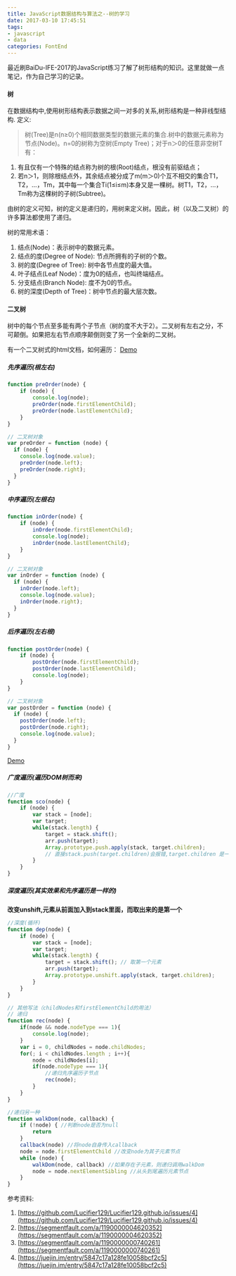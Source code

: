 ```yaml
---
title: JavaScript数据结构与算法之--树的学习
date: 2017-03-10 17:45:51
tags:
- javascript
- data
categories: FontEnd
---
```

最近刷BaiDu-IFE-2017的JavaScript练习了解了树形结构的知识。这里就做一点笔记，作为自己学习的记录。

#### 树
在数据结构中,使用树形结构表示数据之间一对多的关系,树形结构是一种非线型结构.
定义:
> 树(Tree)是n(n≥0)个相同数据类型的数据元素的集合.树中的数据元素称为节点(Node)。n=0的树称为空树(Empty Tree)；对于n＞0的任意非空树T有：
1. 有且仅有一个特殊的结点称为树的根(Root)结点，根没有前驱结点；
2. 若n＞1，则除根结点外，其余结点被分成了m(m＞0)个互不相交的集合T1，T2，…，Tm，其中每一个集合Ti(1≤i≤m)本身又是一棵树。树T1，T2，…，Tm称为这棵树的子树(Subtree)。
<!-- more -->
由树的定义可知，树的定义是递归的，用树来定义树。因此，树（以及二叉树）的许多算法都使用了递归。

树的常用术语：
1. 结点(Node)：表示树中的数据元素。
2. 结点的度(Degree of Node): 节点所拥有的子树的个数。
3. 树的度(Degree of Tree): 树中各节点度的最大值。
4. 叶子结点(Leaf Node)：度为0的结点，也叫终端结点。
5. 分支结点(Branch Node): 度不为0的节点。
6. 树的深度(Depth of Tree)：树中节点的最大层次数。


#### 二叉树
树中的每个节点至多能有两个子节点（树的度不大于2）。二叉树有左右之分，不可颠倒。如果把左右节点顺序颠倒则变了另一个全新的二叉树。

有一个二叉树式的html文档，如何遍历：
[Demo](https://gitcook.github.io/demo/ife-201703/binbin/js-task07.html)
##### 先序遍历(根左右)
``` javascript
function preOrder(node) {
    if (node) {
        console.log(node);
        preOrder(node.firstElementChild);
        preOrder(node.lastElementChild);
    }
}

// 二叉树对象
var preOrder = function (node) {
  if (node) {
    console.log(node.value);
    preOrder(node.left);
    preOrder(node.right);
  }
}
```
##### 中序遍历(左根右)
``` javascript
function inOrder(node) {
    if (node) {
        inOrder(node.firstElementChild);
        console.log(node);
        inOrder(node.lastElementChild);
    }
}

// 二叉树对象
var inOrder = function (node) {
  if (node) {
    inOrder(node.left);
    console.log(node.value);
    inOrder(node.right);
  }
}
```
##### 后序遍历(左右根)
``` javascript
function postOrder(node) {
    if (node) {
        postOrder(node.firstElementChild);
        postOrder(node.lastElementChild);
        console.log(node);
    }
}

// 二叉树对象
var postOrder = function (node) {
  if (node) {
    postOrder(node.left);
    postOrder(node.right);
    console.log(node.value);
  }
}
```

[Demo](https://gitcook.github.io/demo/ife-201703/binbin/js-task08.html)
##### 广度遍历(**遍历DOM树而来**)
``` javascript
//广度
function sco(node) {
    if (node) {
        var stack = [node];
        var target;
        while(stack.length) {
            target = stack.shift();
            arr.push(target);
            Array.prototype.push.apply(stack, target.children);
            // 直接stack.push(target.children)会报错,target.children 是一个数组
        }
    }
}
```

##### 深度遍历(其实效果和先序遍历是一样的)
**改变unshift,元素从前面加入到stack里面，而取出来的是第一个**
``` javascript
//深度(循环)
function dep(node) {
    if (node) {
        var stack = [node];
        var target;
        while(stack.length) {
            target = stack.shift(); // 取第一个元素
            arr.push(target);
            Array.prototype.unshift.apply(stack, target.children);
        }
    }
}

// 其他写法（childNodes和firstElementChild的用法）
// 递归
function rec(node) {
    if(node && node.nodeType === 1){
        console.log(node);
    }
    var i = 0, childNodes = node.childNodes;
    for(; i < childNodes.length ; i++){
        node = childNodes[i];
        if(node.nodeType === 1){
            //递归先序遍历子节点
            rec(node);
        }
    }
}

//递归另一种
function walkDom(node, callback) {
    if (!node) { //判断node是否为null
        return
    }
    callback(node) //将node自身传入callback
    node = node.firstElementChild //改变node为其子元素节点
    while (node) {
        walkDom(node, callback) //如果存在子元素，则递归调用walkDom
        node = node.nextElementSibling //从头到尾遍历元素节点
    }
}
```

参考资料:
1. [https://github.com/Lucifier129/Lucifier129.github.io/issues/4](https://github.com/Lucifier129/Lucifier129.github.io/issues/4)
2. [https://segmentfault.com/a/1190000004620352](https://segmentfault.com/a/1190000004620352)
3. [https://segmentfault.com/a/1190000000740261](https://segmentfault.com/a/1190000000740261)
4. [https://juejin.im/entry/5847c17a128fe10058bcf2c5](https://juejin.im/entry/5847c17a128fe10058bcf2c5)